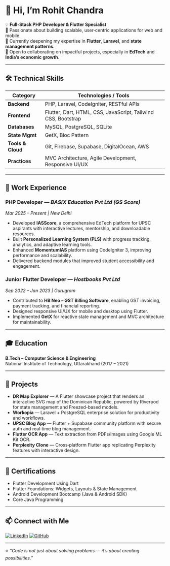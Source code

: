 # 👋 Hi, I’m Rohit Chandra

💡 **Full‑Stack PHP Developer & Flutter Specialist**  
🚀 Passionate about building scalable, user‑centric applications for web and mobile.  
🌱 Currently deepening my expertise in **Flutter**, **Laravel**, and **state management patterns**.  
🤝 Open to collaborating on impactful projects, especially in **EdTech** and **India’s economic growth**.  

---

## 🛠 Technical Skills

| Category        | Technologies / Tools |
|-----------------|-----------------------|
| **Backend**     | PHP, Laravel, CodeIgniter, RESTful APIs |
| **Frontend**    | Flutter, Dart, HTML, CSS, JavaScript, Tailwind CSS, Bootstrap |
| **Databases**   | MySQL, PostgreSQL, SQLite |
| **State Mgmt**  | GetX, Bloc Pattern |
| **Tools & Cloud** | Git, Firebase, Supabase, DigitalOcean, AWS |
| **Practices**   | MVC Architecture, Agile Development, Responsive UI/UX |

---

## 💼 Work Experience

### **PHP Developer** — *BASIX Education Pvt Ltd (GS Score)*  
*Mar 2025 – Present | New Delhi*  
- Developed **IASScore**, a comprehensive EdTech platform for UPSC aspirants with interactive lectures, mentorship, and downloadable resources.  
- Built **Personalized Learning System (PLS)** with progress tracking, analytics, and adaptive learning tools.  
- Enhanced **MomentumIAS** platform using CodeIgniter 3, improving performance and scalability.  
- Delivered backend modules that improved student accessibility and engagement.

### **Junior Flutter Developer** — *Hostbooks Pvt Ltd*  
*Sep 2022 – Jan 2023 | Gurugram*  
- Contributed to **HB Neo – GST Billing Software**, enabling GST invoicing, payment tracking, and financial reporting.  
- Designed responsive UI/UX for mobile and desktop using Flutter.  
- Implemented **GetX** for reactive state management and MVC architecture for maintainability.

---

## 🎓 Education
**B.Tech – Computer Science & Engineering**  
National Institute of Technology, Uttarakhand (2017 – 2021)

---

## 🚀 Projects

- **DR Map Explorer** — A Flutter showcase project that renders an interactive SVG map of the Dominican Republic, powered by Riverpod for state management and Freezed-based models.
- **Workopia** — Laravel + PostgreSQL enterprise solution for productivity and workflows.  
- **UPSC Blog App** — Flutter + Supabase community platform with secure auth and real‑time blog management.  
- **Flutter OCR App** — Text extraction from PDFs/images using Google ML Kit OCR.  
- **Perplexity Clone** — Cross‑platform Flutter app replicating Perplexity features with interactive design.

---

## 📜 Certifications
- Flutter Development Using Dart  
- Flutter Foundations: Widgets, Layouts & State Management  
- Android Development Bootcamp (Java & Android SDK)  
- Core Java Programming  

---

## 📫 Connect with Me
[![LinkedIn](https://img.shields.io/badge/LinkedIn-0077B5?style=for-the-badge&logo=linkedin&logoColor=white)](https://www.linkedin.com/in/rohit-chandra-jan13/)
[![GitHub](https://img.shields.io/badge/GitHub-181717?style=for-the-badge&logo=github&logoColor=white)](https://github.com/Rohit-Chandra-007)

---

⭐ *“Code is not just about solving problems — it’s about creating possibilities.”*

<!---
Rohit-Chandra-007/Rohit-Chandra-007 is a ✨ special ✨ repository because its `README.md` (this file) appears on your GitHub profile.
You can click the Preview link to take a look at your changes.
--->
